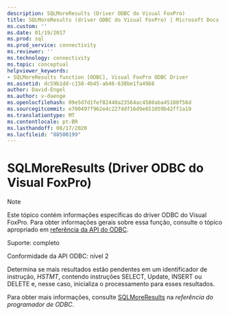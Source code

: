 ```yaml
---
description: SQLMoreResults (Driver ODBC do Visual FoxPro)
title: SQLMoreResults (driver ODBC do Visual FoxPro) | Microsoft Docs
ms.custom: ''
ms.date: 01/19/2017
ms.prod: sql
ms.prod_service: connectivity
ms.reviewer: ''
ms.technology: connectivity
ms.topic: conceptual
helpviewer_keywords:
- SQLMoreResults function [ODBC], Visual FoxPro ODBC Driver
ms.assetid: dc59b1dd-c158-4b45-ab46-638be1fa49b8
author: David-Engel
ms.author: v-daenge
ms.openlocfilehash: 09e5d7d1fef82440a23564ac4580aba45180f56d
ms.sourcegitcommit: e700497f962e4c2274df16d9e651059b42ff1a10
ms.translationtype: MT
ms.contentlocale: pt-BR
ms.lasthandoff: 08/17/2020
ms.locfileid: "88500199"
---
```

# <a name="sqlmoreresults-visual-foxpro-odbc-driver"></a>SQLMoreResults (Driver ODBC do Visual FoxPro)
> [!NOTE]  
>  Este tópico contém informações específicas do driver ODBC do Visual FoxPro. Para obter informações gerais sobre essa função, consulte o tópico apropriado em [referência da API do ODBC](../../odbc/reference/syntax/odbc-api-reference.md).  
  
 Suporte: completo  
  
 Conformidade da API ODBC: nível 2  
  
 Determina se mais resultados estão pendentes em um identificador de instrução, *HSTMT*, contendo instruções SELECT, Update, INSERT ou DELETE e, nesse caso, inicializa o processamento para esses resultados.  
  
 Para obter mais informações, consulte [SQLMoreResults](../../odbc/reference/syntax/sqlmoreresults-function.md) na *referência do programador de ODBC*.
